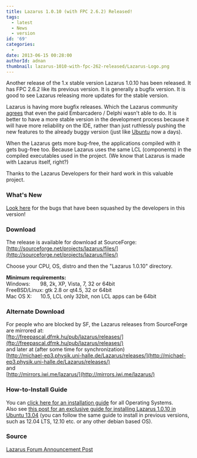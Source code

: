 ```yaml
---
title: Lazarus 1.0.10 (with FPC 2.6.2) Released!
tags:
  - latest
  - News
  - version
id: '69'
categories:
  - 
date: 2013-06-15 00:28:00
authorId: adnan
thumbnail: lazarus-1010-with-fpc-262-released/Lazarus-Logo.png
---
```


Another release of the 1.x stable version Lazarus 1.0.10 has been released. It has FPC 2.6.2 like its previous version. It is generally a bugfix version. It is good to see Lazarus releasing more updates for the stable version.
<!-- more -->
  
  
Lazarus is having more bugfix releases. Which the Lazarus community [agrees](http://www.lazarus.freepascal.org/index.php/topic,21150.msg123485.html#msg123485) that even the paid Embarcadero / Delphi wasn't able to do. It is better to have a more stable version in the development process because it will have more reliability on the IDE, rather than just ruthlessly pushing the new features to the already buggy version (just like [Ubuntu](http://en.wikipedia.org/wiki/Ubuntu_(operating_system)) now a days).  
  
When the Lazarus gets more bug-free, the applications compiled with it gets bug-free too. Because Lazarus uses the same LCL (components) in the compiled executables used in the project. (We know that Lazarus is made with Lazarus itself, right?)  
  
  
Thanks to the Lazarus Developers for their hard work in this valuable project.  
  

### What's New

[Look here](http://wiki.lazarus.freepascal.org/Lazarus_1.0_fixes_branch#Fixes_for_1.0.10_.28Merged.29) for the bugs that have been squashed by the developers in this version!  
  

### Download

The release is available for download at SourceForge:  
[http://sourceforge.net/projects/lazarus/files/](http://sourceforge.net/projects/lazarus/files/)  
  
Choose your CPU, OS, distro and then the "Lazarus 1.0.10" directory.  
  
**Minimum requirements:**  
Windows:       98, 2k, XP, Vista, 7, 32 or 64bit  
FreeBSD/Linux: gtk 2.8 or qt4.5, 32 or 64bit  
Mac OS X:      10.5, LCL only 32bit, non LCL apps can be 64bit  
  

### Alternate Download

For people who are blocked by SF, the Lazarus releases from SourceForge are mirrored at:  
[ftp://freepascal.dfmk.hu/pub/lazarus/releases/](ftp://freepascal.dfmk.hu/pub/lazarus/releases/)  
and later at (after some time for synchronization)  
[http://michael-ep3.physik.uni-halle.de/Lazarus/releases/](http://michael-ep3.physik.uni-halle.de/Lazarus/releases/)  
and  
[http://mirrors.iwi.me/lazarus/](http://mirrors.iwi.me/lazarus/)  
  

### How-to-Install Guide

  
You can [click here for an installation guide](http://lazplanet.blogspot.com/2013/03/how-to-install-lazarus.html) for all Operating Systems.  
Also see [this post for an exclusive guide for installing Lazarus 1.0.10 in Ubuntu 13.04](http://lazplanet.blogspot.com/2013/05/how-to-install-lazarus-108-on-ubuntu.html) (you can follow the same guide to install in previous versions, such as 12.04 LTS, 12.10 etc. or any other debian based OS).  
  

### Source

[Lazarus Forum Announcement Post](http://www.lazarus.freepascal.org/index.php/topic,21150.0.html)